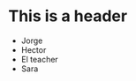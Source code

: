 # This is a header

<ul>
  <li>Jorge</li>
  <li>Hector</li>
  <li>El teacher</li>
  <li>Sara</li>
<ul>
